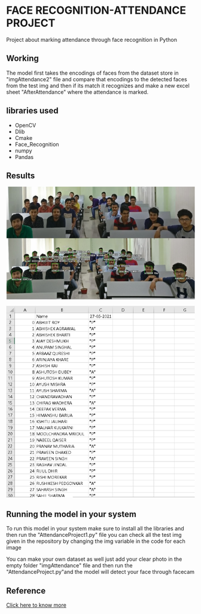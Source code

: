 # FACE RECOGNITION-ATTENDANCE PROJECT

Project about marking attendance through face recognition in Python

## Working

The model first takes the encodings of faces from the dataset store in "imgAttendance2" file and compare that encodings to the detected faces from the test img and then if its match it recognizes and make a new excel sheet "AfterAttendance" where the attendance is marked.

## libraries used

- OpenCV
- Dlib
- Cmake
- Face_Recognition
- numpy
- Pandas

## Results

![](Results/Img1.jpg)

![](Results/img2.jpg)

## Running the model in your system

To run this model in your system make sure to install all the libraries and then run the "AttendanceProject1.py" file you can check all the test img given in the repository by changing the img variable in the code for each image

You can make your own dataset as well just add your clear photo in the empty folder "imgAttendance" file and then run the "AttendanceProject.py"and the model will detect your face through facecam

## Reference

[Click here to know more](https://medium.com/@ageitgey/machine-learning-is-fun-part-4-modern-face-recognition-with-deep-learning-c3cffc121d78)
